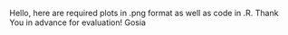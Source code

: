 Hello,
here are required plots in .png format as well as code in .R.
Thank You in advance for evaluation!
Gosia
